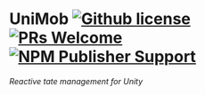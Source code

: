 # UniMob [![Github license](https://img.shields.io/github/license/codewriter-packages/UniMob.svg)](#) [![PRs Welcome](https://img.shields.io/badge/PRs-welcome-brightgreen.svg)](#) [![NPM Publisher Support](https://img.shields.io/badge/maintained%20with-NPM%20Publisher%20Support-blue.svg)](https://github.com/vanifatovvlad/NpmPublisherSupport)
_Reactive tate management for Unity_